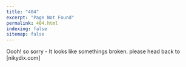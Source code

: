```yaml
---
title: "404"
excerpt: "Page Not Found"
permalink: 404.html
indexing: false
sitemap: false
---
```


Oooh! so sorry - It looks like somethings broken. please head back to [nikydix.com]
